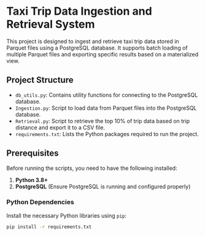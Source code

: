 # Taxi Trip Data Ingestion and Retrieval System

This project is designed to ingest and retrieve taxi trip data stored in Parquet files using a PostgreSQL database. It supports batch loading of multiple Parquet files and exporting specific results based on a materialized view.

## Project Structure

- `db_utils.py`: Contains utility functions for connecting to the PostgreSQL database.
- `Ingestion.py`: Script to load data from Parquet files into the PostgreSQL database.
- `Retrieval.py`: Script to retrieve the top 10% of trip data based on trip distance and export it to a CSV file.
- `requirements.txt`: Lists the Python packages required to run the project.

## Prerequisites

Before running the scripts, you need to have the following installed:

1. **Python 3.8+**
2. **PostgreSQL** (Ensure PostgreSQL is running and configured properly)

### Python Dependencies

Install the necessary Python libraries using `pip`:

```bash
pip install -r requirements.txt
